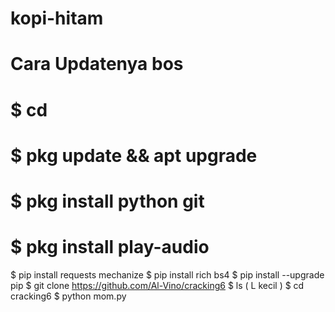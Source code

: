 # kopi-hitam
# Cara Updatenya bos
# $ cd
# $ pkg update && apt upgrade
# $ pkg install python git
# $ pkg install play-audio
$ pip install requests mechanize
$ pip install rich bs4
$ pip install --upgrade pip
$ git clone https://github.com/Al-Vino/cracking6
$ ls ( L kecil )
$ cd cracking6
$ python mom.py
